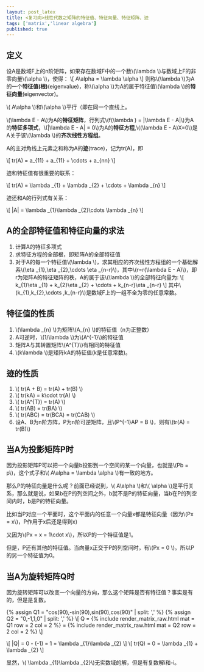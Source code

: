 ```yaml
---
layout: post_latex
title: <复习向>线性代数之矩阵的特征值、特征向量、特征矩阵、迹
tags: ['matrix','linear algebra']
published: true
---
```


## 定义

设A是数域F上的n阶矩阵，如果存在数域F中的一个数\\(\\lambda \\)与数域上F的非零向量\\(\\alpha \\)，使得：
\\[ A\\alpha = \\lambda \\alpha \\]
则称\\(\\lambda \\)为A的一个**特征值(根)**(eigenvalue)，称\\(\\alpha \\)为A的属于特征值\\(\\lambda \\)的**特征向量**(eigenvector)。

\\( A\\alpha \\)和\\(\\alpha \\)平行（即在同一个直线上。

\\(\\lambda E - A\\)为A的**特征矩阵**，行列式\\(f(\\lambda ) = |\\lambda E - A|\\)为A的**特征多项式**，\\(|\\lambda E - A| = 0\\)为A的**特征方程**,\\((\\lambda E - A)X=0\\)是A关于该\\(\\lambda \\)的**齐次线性方程组**。

A的主对角线上元素之和称为A的**迹**(trace)，记为tr(A)，即

\\[ tr(A) = a\_\{11\} + a\_\{11\} + \\cdots + a\_\{nn\} \\]

迹和特征值有很重要的联系：

\\[ tr(A) = \\lambda \_\{1\} + \\lambda \_\{2\} + \\cdots + \\lambda \_\{n\} \\]

迹还和A的行列式有关系：

\\[ |A| = \\lambda \_\{1\}\\lambda \_\{2\}\\cdots \\lambda \_\{n\} \\]

## A的全部特征值和特征向量的求法

1. 计算A的特征多项式
2. 求特征方程的全部根，即矩阵A的全部特征值
3. 对于A的每一个特征值\\(\\lambda \\)，求其相应的齐次线性方程组的一个基础解系\\(\\eta \_\{1\},\\eta \_\{2\},\\cdots \\eta \_\{n-r\}\\)，其中\\(r=r(\\lambda E - A)\\)，即r为矩阵A的特征矩阵的秩，A的属于该\\(\\lambda \\)的全部特征向量为:
\\[ k\_\{1\}\\eta \_\{1\} + k\_\{2\}\\eta \_\{2\} + \\cdots + k\_\{n-r\}\\eta \_\{n-r\} \\]
其中\\(k\_\{1\},k\_\{2\},\\cdots ,k\_\{n-r\}\\)是数域F上的一组不全为零的任意常数。

## 特征值的性质

1. \\(\\lambda \_\{n\} \\)为矩阵\\(A\_\{n\} \\)的特征值（n为正整数）
2. A可逆时，\\(1/\\lambda \\)为\\(A\^\{-1\}\\)的特征值
3. 矩阵A与其转置矩阵\\(A\^\{T\}\\)有相同的特征值
4. \\(k\\lambda \\)是矩阵kA的特征值(k是任意常数)。


## 迹的性质

1. \\( tr(A + B) = tr(A) + tr(B) \\)
2. \\( tr(kA) = k\cdot tr(A) \\)
3. \\( tr(A\^\{T\}) = tr(A) \\)
4. \\( tr(AB) = tr(BA) \\)
5. \\( tr(ABC) = tr(BCA) = tr(CAB) \\)
6. 设A、B为n阶方阵，P为n阶可逆矩阵，且\\(P\^\{-1\}AP = B \\)，则有\\(tr(A) = tr(B)\\)



## 当A为投影矩阵P时

因为投影矩阵P可以把一个向量b投影到一个空间的某一个向量，也就是\\(Pb = p\\)，这个式子和\\( A\\alpha = \\lambda \\alpha \\)有一致的地方。

那么P的特征向量是什么呢？前面已经说到，\\( A\\alpha \\)和\\( \\alpha \\)是平行关系，那么就是说，如果b在P的列空间之外，b就不是P的特征向量，当b在P的列空间内时，b是P的特征向量。

比如当P对应一个平面时，这个平面内的任意一个向量x都是特征向量（因为\\(Px = x\\)，P作用于x后还是得到x)

又因为\\(Px = x = 1\\cdot x\\)，所以P的一个特征值是1。

但是，P还有其他的特征值。当向量x正交于P的列空间时，有\\(Px = 0 \\)。所以P的另一个特征值为0。


## 当A为旋转矩阵Q时

因为旋转矩阵可以改变一个向量的方向，那么这个矩阵是否有特征值？事实是有的，但是是复数。

{% assign Q1 = "cos(90),-sin(90),sin(90),cos(90)" | split: ',' %}
{% assign Q2 = "0,-1,1,0" | split: ',' %}
\\[ Q = {% include render_matrix_raw.html mat = Q1 row = 2 col = 2 %} = {% include render_matrix_raw.html mat = Q2 row = 2 col = 2 %} \\]

\\[ |Q| = 0 - (-1) = 1 = \\lambda \_\{1\}\\lambda \_\{2\} \\]
\\[ tr(Q) = 0 = \\lambda \_\{1\} + \\lambda \_\{2\} \\]

显然，\\( \\lambda \_\{1\}\\lambda \_\{2\}\\)无实数域的解，但是有复数解i和-i。
